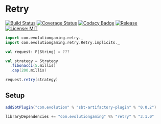 # Retry
[![Build Status](https://github.com/evolution-gaming/retry/workflows/CI/badge.svg)](https://github.com/evolution-gaming/retry/actions?query=workflow%3ACI)
[![Coverage Status](https://coveralls.io/repos/evolution-gaming/retry/badge.svg)](https://coveralls.io/r/evolution-gaming/retry)
[![Codacy Badge](https://app.codacy.com/project/badge/Grade/61ab1bdeb772485fa4f2931338807c2a)](https://app.codacy.com/gh/evolution-gaming/retry/dashboard?utm_source=gh&utm_medium=referral&utm_content=&utm_campaign=Badge_grade)
[![Release](https://img.shields.io/github/v/release/evolution-gaming/retry)](https://evolution.jfrog.io/ui/packages/gav:%2F%2Fcom.evolution:retry_2.13)
[![License: MIT](https://img.shields.io/badge/License-MIT-yellowgreen.svg)](https://opensource.org/licenses/MIT)
 
```scala
import com.evolutiongaming.retry._
import com.evolutiongaming.retry.Retry.implicits._

val request: F[String] = ???

val strategy = Strategy
  .fibonacci(5.millis)
  .cap(200.millis)

request.retry(strategy)

``` 

## Setup

```scala
addSbtPlugin("com.evolution" % "sbt-artifactory-plugin" % "0.0.2")

libraryDependencies += "com.evolutiongaming" %% "retry" % "3.1.0"
```
